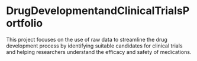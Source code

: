 # DrugDevelopmentandClinicalTrialsPortfolio
This project focuses on the use of raw data to streamline the drug development process by identifying suitable candidates for clinical trials and helping researchers understand the efficacy and safety of medications.
